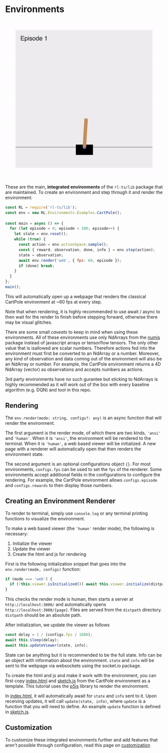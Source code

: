 # Environments

![](./cartpole.gif)

These are the main, **integrated environments** of the `rl-ts/lib` package that are maintained. To create an environment and step through it and render the environment:

```js
const RL = require('rl-ts/lib');
const env = new RL.Environments.Examples.CartPole();

const main = async () => {
  for (let episode = 0; episode < 100; episode++) {
    let state = env.reset();
    while (true) {
      const action = env.actionSpace.sample();
      const { reward, observation, done, info } = env.step(action);
      state = observation;
      await env.render('web', { fps: 60, episode });
      if (done) break;
    }
  }
};
main();
```

This will automatically open up a webpage that renders the classical CartPole environment at ~60 fps at every step.

Note that when rendering, it is highly recommended to use await / async to then wait for the render to finish before stepping forward, otherwise there may be visual glitches.

There are some small *caveats* to keep in mind when using these environments. All of these environments use only NdArrays from the [numjs](https://github.com/nicolaspanel/numjs) package instead of javascript arrays or tensorflow tensors. The only other value that is isallowed are scalar numbers. Therefore actions fed into the environment must first be converted to an NdArray or a number. Moreover, any kind of observation and data coming out of the environment will also be an NdArray or number. For example, the CartPole environment returns a 4D NdArray (vector) as observations and accepts numbers as actions.

3rd party environments have no such gurantee but sticking to NdArrays is highly recommended as it will work out of the box with every baseline algorithm (e.g. DQN) and tool in this repo.

## Rendering

The `env.render(mode: string, configs?: any)` is an async function that will render the environment.

The first argument is the render mode, of which there are two kinds, `'ansi'` and `'human'`. When it is `'ansi'`, the environment will be rendered to the terminal. When it is `'human'`, a web based viewer will be initialized. A new page with a renderer will automatically open that then renders the environment state.

The second argument is an optional configurations object `{}`. For most environments, `configs.fps` can be used to set the `fps` of the renderer. Some environments accept additional fields in the configurations to configure the rendering. For example, the CartPole environment allows `configs.episode` and `configs.rewards` to then display those numbers.

## Creating an Environment Renderer

To render to terminal, simply use `console.log` or any terminal printing functions to visualize the environment.

To make a web based viewer (the `'human'` render mode), the following is necessary:

1. Initialize the viewer
2. Update the viewer
3. Create the html and js for rendering

First is the following initialization snippet that goes into the `env.render(mode, configs)` function:

```js
if (mode === 'web') {
  if (!this.viewer.isInitialized()) await this.viewer.initialize(distpath, path);
}
```

This checks the render mode is human, then starts a server at `http://localhost:3000/` and automatically opens `http://localhost:3000/{page}`. Files are served from the `distpath` directory. `distpath` should be an absolute path.

After initialization, we update the viewer as follows

```js
const delay = 1 / (configs.fps / 1000);
await this.sleep(delay);
await this.updateViewer(state, info);
```

State can be anything but it is recommended to be the full state. Info can be an object with information about the environment. `state` and `info` will be sent to the webpage via websockets using the socket.io package.

To create the html and js and make it work with the environment, you can first copy [index.html]() and [sketch.js]() from the CartPole environment as a template. This tutorial uses the [p5js](https://p5js.org/) library to render the environment.

In [index.html](), it will automatically await for `state` and `info` sent to it. Upon receiving updates, it will call `update(state, info)`, where `update` is a function that you will need to define. An example `update` function is defined in [sketch.js]().

## Customization

To customize these integrated environments further and add features that aren't possible through configuration, read this page on [customization](https://github.com/StoneT2000/rl-ts/wiki/Customization)
